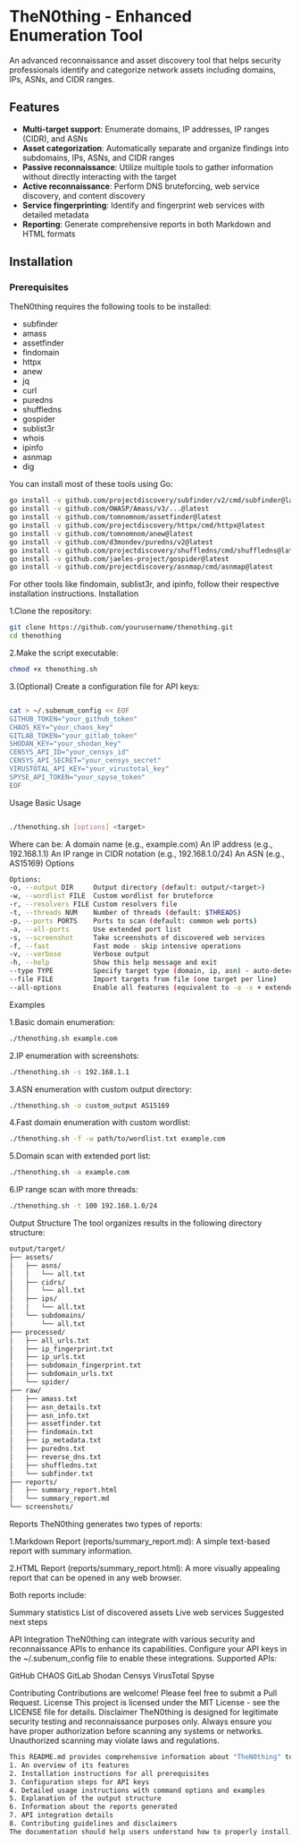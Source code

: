 # TheN0thing - Enhanced Enumeration Tool

An advanced reconnaissance and asset discovery tool that helps security professionals identify and categorize network assets including domains, IPs, ASNs, and CIDR ranges.

## Features

- **Multi-target support**: Enumerate domains, IP addresses, IP ranges (CIDR), and ASNs
- **Asset categorization**: Automatically separate and organize findings into subdomains, IPs, ASNs, and CIDR ranges
- **Passive reconnaissance**: Utilize multiple tools to gather information without directly interacting with the target
- **Active reconnaissance**: Perform DNS bruteforcing, web service discovery, and content discovery
- **Service fingerprinting**: Identify and fingerprint web services with detailed metadata
- **Reporting**: Generate comprehensive reports in both Markdown and HTML formats

## Installation

### Prerequisites

TheN0thing requires the following tools to be installed:

- subfinder
- amass
- assetfinder
- findomain
- httpx
- anew
- jq
- curl
- puredns
- shuffledns
- gospider
- sublist3r
- whois
- ipinfo
- asnmap
- dig

You can install most of these tools using Go:

```bash
go install -v github.com/projectdiscovery/subfinder/v2/cmd/subfinder@latest
go install -v github.com/OWASP/Amass/v3/...@latest
go install -v github.com/tomnomnom/assetfinder@latest
go install -v github.com/projectdiscovery/httpx/cmd/httpx@latest
go install -v github.com/tomnomnom/anew@latest
go install -v github.com/d3mondev/puredns/v2@latest
go install -v github.com/projectdiscovery/shuffledns/cmd/shuffledns@latest
go install -v github.com/jaeles-project/gospider@latest
go install -v github.com/projectdiscovery/asnmap/cmd/asnmap@latest
```
For other tools like findomain, sublist3r, and ipinfo, follow their respective installation instructions.
Installation

1.Clone the repository:
```bash
git clone https://github.com/yourusername/thenothing.git
cd thenothing
```
2.Make the script executable:
```bash
chmod +x thenothing.sh
```
3.(Optional) Create a configuration file for API keys:
```bash

cat > ~/.subenum_config << EOF
GITHUB_TOKEN="your_github_token"
CHAOS_KEY="your_chaos_key"
GITLAB_TOKEN="your_gitlab_token"
SHODAN_KEY="your_shodan_key"
CENSYS_API_ID="your_censys_id"
CENSYS_API_SECRET="your_censys_secret"
VIRUSTOTAL_API_KEY="your_virustotal_key"
SPYSE_API_TOKEN="your_spyse_token"
EOF
```

Usage
Basic Usage
```bash

./thenothing.sh [options] <target>
```
Where <target> can be:
A domain name (e.g., example.com)
An IP address (e.g., 192.168.1.1)
An IP range in CIDR notation (e.g., 192.168.1.0/24)
An ASN (e.g., AS15169)
Options
```bash
Options:
-o, --output DIR     Output directory (default: output/<target>)
-w, --wordlist FILE  Custom wordlist for bruteforce
-r, --resolvers FILE Custom resolvers file
-t, --threads NUM    Number of threads (default: $THREADS)
-p, --ports PORTS    Ports to scan (default: common web ports)
-a, --all-ports      Use extended port list
-s, --screenshot     Take screenshots of discovered web services
-f, --fast           Fast mode - skip intensive operations
-v, --verbose        Verbose output
-h, --help           Show this help message and exit
--type TYPE          Specify target type (domain, ip, asn) - auto-detect if not specified
--file FILE          Import targets from file (one target per line)
--all-options        Enable all features (equivalent to -a -s + extended scans)
```
Examples

1.Basic domain enumeration:
```bash
./thenothing.sh example.com
```
2.IP enumeration with screenshots:
```bash
./thenothing.sh -s 192.168.1.1
```
3.ASN enumeration with custom output directory:
```bash
./thenothing.sh -o custom_output AS15169
```
4.Fast domain enumeration with custom wordlist:
```bash
./thenothing.sh -f -w path/to/wordlist.txt example.com
```
5.Domain scan with extended port list:
```bash
./thenothing.sh -a example.com
```
6.IP range scan with more threads:
```bash
./thenothing.sh -t 100 192.168.1.0/24
```
Output Structure
The tool organizes results in the following directory structure:
```bash
output/target/
├── assets/
│   ├── asns/
│   │   └── all.txt
│   ├── cidrs/
│   │   └── all.txt
│   ├── ips/
│   │   └── all.txt
│   └── subdomains/
│       └── all.txt
├── processed/
│   ├── all_urls.txt
│   ├── ip_fingerprint.txt
│   ├── ip_urls.txt
│   ├── subdomain_fingerprint.txt
│   ├── subdomain_urls.txt
│   └── spider/
├── raw/
│   ├── amass.txt
│   ├── asn_details.txt
│   ├── asn_info.txt
│   ├── assetfinder.txt
│   ├── findomain.txt
│   ├── ip_metadata.txt
│   ├── puredns.txt
│   ├── reverse_dns.txt
│   ├── shuffledns.txt
│   └── subfinder.txt
├── reports/
│   ├── summary_report.html
│   └── summary_report.md
└── screenshots/
```
Reports
TheN0thing generates two types of reports:

1.Markdown Report (reports/summary_report.md): A simple text-based report with summary information.

2.HTML Report (reports/summary_report.html): A more visually appealing report that can be opened in any web browser.

Both reports include:

Summary statistics
List of discovered assets
Live web services
Suggested next steps

API Integration
TheN0thing can integrate with various security and reconnaissance APIs to enhance its capabilities. Configure your API keys in the ~/.subenum_config file to enable these integrations.
Supported APIs:

GitHub
CHAOS
GitLab
Shodan
Censys
VirusTotal
Spyse

Contributing
Contributions are welcome! Please feel free to submit a Pull Request.
License
This project is licensed under the MIT License - see the LICENSE file for details.
Disclaimer
TheN0thing is designed for legitimate security testing and reconnaissance purposes only. Always ensure you have proper authorization before scanning any systems or networks. Unauthorized scanning may violate laws and regulations.
```bash
This README.md provides comprehensive information about "TheN0thing" tool, including:
1. An overview of its features
2. Installation instructions for all prerequisites
3. Configuration steps for API keys
4. Detailed usage instructions with command options and examples
5. Explanation of the output structure
6. Information about the reports generated
7. API integration details
8. Contributing guidelines and disclaimers
The documentation should help users understand how to properly install, configure, and use the tool for various reconnaissance tasks.
```
